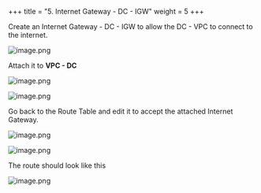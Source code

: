 +++
title = "5. Internet Gateway - DC - IGW"
weight = 5
+++


Create an Internet Gateway - DC - IGW to allow the DC - VPC to connect to the internet.


![image.png](/images/004-iv-setup-vpc-dc-resources/18-795851-image.png)


Attach it to **VPC - DC**


![image.png](/images/004-iv-setup-vpc-dc-resources/18-863859-image.png)


![image.png](/images/004-iv-setup-vpc-dc-resources/18-177224-image.png)


Go back to the Route Table and edit it to accept the attached Internet Gateway.


![image.png](/images/004-iv-setup-vpc-dc-resources/18-862067-image.png)


![image.png](/images/004-iv-setup-vpc-dc-resources/18-859411-image.png)


The route should look like this


![image.png](/images/004-iv-setup-vpc-dc-resources/18-364493-image.png)


